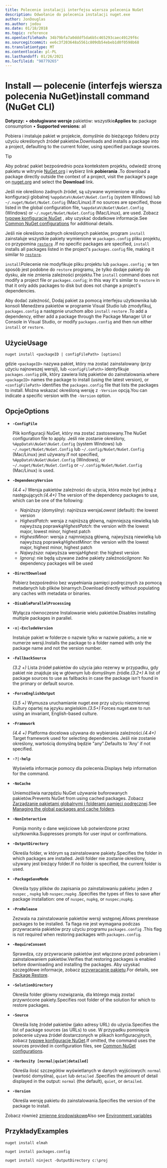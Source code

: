 ```yaml
---
title: Polecenie instalacji interfejsu wiersza polecenia NuGet
description: Odwołanie do polecenia instalacji nuget.exe
author: JonDouglas
ms.author: jodou
ms.date: 01/18/2018
ms.topic: reference
ms.openlocfilehash: 34b79bfa7a0dddf5da6b5c465293caec49129f6c
ms.sourcegitcommit: ee6c3f203648a5561c809db54ebeb1d0f0598b68
ms.translationtype: MT
ms.contentlocale: pl-PL
ms.lasthandoff: 01/26/2021
ms.locfileid: "98779265"
---
```

# <a name="install-command-nuget-cli"></a><span data-ttu-id="16f64-103">Install — polecenie (interfejs wiersza polecenia NuGet)</span><span class="sxs-lookup"><span data-stu-id="16f64-103">install command (NuGet CLI)</span></span>

<span data-ttu-id="16f64-104">**Dotyczy:** &bullet; **obsługiwane wersje** pakietów: wszystkie</span><span class="sxs-lookup"><span data-stu-id="16f64-104">**Applies to:** package consumption &bullet; **Supported versions:** all</span></span>

<span data-ttu-id="16f64-105">Pobiera i instaluje pakiet w projekcie, domyślnie do bieżącego folderu przy użyciu określonych źródeł pakietów.</span><span class="sxs-lookup"><span data-stu-id="16f64-105">Downloads and installs a package into a project, defaulting to the current folder, using specified package sources.</span></span>

> [!Tip]
> <span data-ttu-id="16f64-106">Aby pobrać pakiet bezpośrednio poza kontekstem projektu, odwiedź stronę pakietu w witrynie [NuGet.org](https://www.nuget.org) i wybierz link **pobierania** .</span><span class="sxs-lookup"><span data-stu-id="16f64-106">To download a package directly outside the context of a project, visit the package's page on [nuget.org](https://www.nuget.org) and select the **Download** link.</span></span>

<span data-ttu-id="16f64-107">Jeśli nie określono żadnych źródeł, są używane wymienione w pliku konfiguracji globalnej `%appdata%\NuGet\NuGet.Config` (system Windows) lub `~/.nuget/NuGet/NuGet.Config` (Mac/Linux).</span><span class="sxs-lookup"><span data-stu-id="16f64-107">If no sources are specified, those listed in the global configuration file, `%appdata%\NuGet\NuGet.Config` (Windows) or `~/.nuget/NuGet/NuGet.Config` (Mac/Linux), are used.</span></span> <span data-ttu-id="16f64-108">Zobacz [typowe konfiguracje NuGet](../../consume-packages/configuring-nuget-behavior.md) , aby uzyskać dodatkowe informacje.</span><span class="sxs-lookup"><span data-stu-id="16f64-108">See [Common NuGet configurations](../../consume-packages/configuring-nuget-behavior.md) for additional details.</span></span>

<span data-ttu-id="16f64-109">Jeśli nie określono żadnych określonych pakietów, program `install` zainstaluje wszystkie pakiety wymienione w `packages.config` pliku projektu, co przypomina [`restore`](cli-ref-restore.md) .</span><span class="sxs-lookup"><span data-stu-id="16f64-109">If no specific packages are specified, `install` installs all packages listed in the project's `packages.config` file, making it similar to [`restore`](cli-ref-restore.md).</span></span>

<span data-ttu-id="16f64-110">`install`Polecenie nie modyfikuje pliku projektu lub `packages.config` ; w ten sposób jest podobne do `restore` programu, że tylko dodaje pakiety do dysku, ale nie zmienia zależności projektu.</span><span class="sxs-lookup"><span data-stu-id="16f64-110">The `install` command does not modify a project file or `packages.config`; in this way it's similar to `restore` in that it only adds packages to disk but does not change a project's dependencies.</span></span>

<span data-ttu-id="16f64-111">Aby dodać zależność, Dodaj pakiet za pomocą interfejsu użytkownika lub konsoli Menedżera pakietów w programie Visual Studio lub zmodyfikuj, `packages.config` a następnie uruchom albo `install` `restore` .</span><span class="sxs-lookup"><span data-stu-id="16f64-111">To add a dependency, either add a package through the Package Manager UI or Console in Visual Studio, or modify `packages.config` and then run either `install` or `restore`.</span></span>

## <a name="usage"></a><span data-ttu-id="16f64-112">Użycie</span><span class="sxs-lookup"><span data-stu-id="16f64-112">Usage</span></span>

```cli
nuget install <packageID | configFilePath> [options]
```

<span data-ttu-id="16f64-113">gdzie `<packageID>` nazywa pakiet, który ma zostać zainstalowany (przy użyciu najnowszej wersji), lub `<configFilePath>` identyfikuje `packages.config` plik, który zawiera listę pakietów do zainstalowania.</span><span class="sxs-lookup"><span data-stu-id="16f64-113">where `<packageID>` names the package to install (using the latest version), or `<configFilePath>` identifies the `packages.config` file that lists the packages to install.</span></span> <span data-ttu-id="16f64-114">Można wskazać określoną wersję z `-Version` opcją.</span><span class="sxs-lookup"><span data-stu-id="16f64-114">You can indicate a specific version with the `-Version` option.</span></span>

## <a name="options"></a><span data-ttu-id="16f64-115">Opcje</span><span class="sxs-lookup"><span data-stu-id="16f64-115">Options</span></span>

- **`-ConfigFile`**

  <span data-ttu-id="16f64-116">Plik konfiguracji NuGet, który ma zostać zastosowany.</span><span class="sxs-lookup"><span data-stu-id="16f64-116">The NuGet configuration file to apply.</span></span> <span data-ttu-id="16f64-117">Jeśli nie zostanie określony, `%AppData%\NuGet\NuGet.Config` (system Windows) lub `~/.nuget/NuGet/NuGet.Config` lub `~/.config/NuGet/NuGet.Config` (Mac/Linux) jest używany.</span><span class="sxs-lookup"><span data-stu-id="16f64-117">If not specified, `%AppData%\NuGet\NuGet.Config` (Windows), or `~/.nuget/NuGet/NuGet.Config` or `~/.config/NuGet/NuGet.Config` (Mac/Linux) is used.</span></span>

- **`-DependencyVersion`**

  <span data-ttu-id="16f64-118">*(4.4 +)* Wersja pakietów zależności do użycia, która może być jedną z następujących:</span><span class="sxs-lookup"><span data-stu-id="16f64-118">*(4.4+)* The version of the dependency packages to use, which can be one of the following:</span></span><br/><ul><li><span data-ttu-id="16f64-119">*Najniższy* (domyślny): najniższa wersja</span><span class="sxs-lookup"><span data-stu-id="16f64-119">*Lowest* (default): the lowest version</span></span></li><li><span data-ttu-id="16f64-120">*HighestPatch*: wersja z najniższą główną, najmniejszą niewielką lub najwyższą poprawką</span><span class="sxs-lookup"><span data-stu-id="16f64-120">*HighestPatch*: the version with the lowest major, lowest minor, highest patch</span></span></li><li><span data-ttu-id="16f64-121">*HighestMinor*: wersja z najmniejszą główną, najwyższą niewielką lub najwyższą poprawką</span><span class="sxs-lookup"><span data-stu-id="16f64-121">*HighestMinor*: the version with the lowest major, highest minor, highest patch</span></span></li><li><span data-ttu-id="16f64-122">*Najwyższa*: najwyższa wersja</span><span class="sxs-lookup"><span data-stu-id="16f64-122">*Highest*: the highest version</span></span></li><li><span data-ttu-id="16f64-123">*Ignoruj*: nie będą używane żadne pakiety zależności</span><span class="sxs-lookup"><span data-stu-id="16f64-123">*Ignore*: No dependency packages will be used</span></span></li></ul>

- **`-DirectDownload`**

  <span data-ttu-id="16f64-124">Pobierz bezpośrednio bez wypełniania pamięci podręcznych za pomocą metadanych lub plików binarnych.</span><span class="sxs-lookup"><span data-stu-id="16f64-124">Download directly without populating any caches with metadata or binaries.</span></span>

- **`-DisableParallelProcessing`**

  <span data-ttu-id="16f64-125">Wyłącza równoczesne Instalowanie wielu pakietów.</span><span class="sxs-lookup"><span data-stu-id="16f64-125">Disables installing multiple packages in parallel.</span></span>

- **`-x|-ExcludeVersion`**

  <span data-ttu-id="16f64-126">Instaluje pakiet w folderze o nazwie tylko w nazwie pakietu, a nie w numerze wersji.</span><span class="sxs-lookup"><span data-stu-id="16f64-126">Installs the package to a folder named with only the package name and not the version number.</span></span>

- **`-FallbackSource`**

  <span data-ttu-id="16f64-127">*(3.2 +)* Lista źródeł pakietów do użycia jako rezerwy w przypadku, gdy pakiet nie znajduje się w głównym lub domyślnym źródle.</span><span class="sxs-lookup"><span data-stu-id="16f64-127">*(3.2+)* A list of package sources to use as fallbacks in case the package isn't found in the primary or default source.</span></span>

- **`-ForceEnglishOutput`**

  <span data-ttu-id="16f64-128">*(3.5 +)* Wymusza uruchamianie nuget.exe przy użyciu niezmiennej kultury opartej na języku angielskim.</span><span class="sxs-lookup"><span data-stu-id="16f64-128">*(3.5+)* Forces nuget.exe to run using an invariant, English-based culture.</span></span>

- **`-Framework`**

  <span data-ttu-id="16f64-129">*(4.4 +)* Platforma docelowa używana do wybierania zależności.</span><span class="sxs-lookup"><span data-stu-id="16f64-129">*(4.4+)* Target framework used for selecting dependencies.</span></span> <span data-ttu-id="16f64-130">Jeśli nie zostanie określony, wartością domyślną będzie "any".</span><span class="sxs-lookup"><span data-stu-id="16f64-130">Defaults to 'Any' if not specified.</span></span>

- **`-?|-help`**

  <span data-ttu-id="16f64-131">Wyświetla informacje pomocy dla polecenia.</span><span class="sxs-lookup"><span data-stu-id="16f64-131">Displays help information for the command.</span></span>

- **`-NoCache`**

  <span data-ttu-id="16f64-132">Uniemożliwia narzędziu NuGet używanie buforowanych pakietów.</span><span class="sxs-lookup"><span data-stu-id="16f64-132">Prevents NuGet from using cached packages.</span></span> <span data-ttu-id="16f64-133">Zobacz [Zarządzanie pakietami globalnymi i folderami pamięci podręcznej](../../consume-packages/managing-the-global-packages-and-cache-folders.md).</span><span class="sxs-lookup"><span data-stu-id="16f64-133">See [Managing the global packages and cache folders](../../consume-packages/managing-the-global-packages-and-cache-folders.md).</span></span>

- **`-NonInteractive`**

  <span data-ttu-id="16f64-134">Pomija monity o dane wejściowe lub potwierdzone przez użytkownika.</span><span class="sxs-lookup"><span data-stu-id="16f64-134">Suppresses prompts for user input or confirmations.</span></span>

- **`-OutputDirectory`**

  <span data-ttu-id="16f64-135">Określa folder, w którym są zainstalowane pakiety.</span><span class="sxs-lookup"><span data-stu-id="16f64-135">Specifies the folder in which packages are installed.</span></span> <span data-ttu-id="16f64-136">Jeśli folder nie zostanie określony, używany jest bieżący folder.</span><span class="sxs-lookup"><span data-stu-id="16f64-136">If no folder is specified, the current folder is used.</span></span>

- **`-PackageSaveMode`**

  <span data-ttu-id="16f64-137">Określa typy plików do zapisania po zainstalowaniu pakietu: jeden z `nuspec` , `nupkg` lub `nuspec;nupkg` .</span><span class="sxs-lookup"><span data-stu-id="16f64-137">Specifies the types of files to save after package installation: one of `nuspec`, `nupkg`, or `nuspec;nupkg`.</span></span>

- **`-PreRelease`**

  <span data-ttu-id="16f64-138">Zezwala na zainstalowanie pakietów wersji wstępnej.</span><span class="sxs-lookup"><span data-stu-id="16f64-138">Allows prerelease packages to be installed.</span></span> <span data-ttu-id="16f64-139">Ta flaga nie jest wymagana podczas przywracania pakietów przy użyciu programu `packages.config` .</span><span class="sxs-lookup"><span data-stu-id="16f64-139">This flag is not required when restoring packages with `packages.config`.</span></span>

- **`-RequireConsent`**

  <span data-ttu-id="16f64-140">Sprawdza, czy przywracanie pakietów jest włączone przed pobraniem i zainstalowaniem pakietów.</span><span class="sxs-lookup"><span data-stu-id="16f64-140">Verifies that restoring packages is enabled before downloading and installing the packages.</span></span> <span data-ttu-id="16f64-141">Aby uzyskać szczegółowe informacje, zobacz [przywracanie pakietu](../../consume-packages/package-restore.md).</span><span class="sxs-lookup"><span data-stu-id="16f64-141">For details, see [Package Restore](../../consume-packages/package-restore.md).</span></span>

- **`-SolutionDirectory`**

  <span data-ttu-id="16f64-142">Określa folder główny rozwiązania, dla którego mają zostać przywrócone pakiety.</span><span class="sxs-lookup"><span data-stu-id="16f64-142">Specifies root folder of the solution for which to restore packages.</span></span>

- **`-Source`**

   <span data-ttu-id="16f64-143">Określa listę źródeł pakietów (jako adresy URL) do użycia.</span><span class="sxs-lookup"><span data-stu-id="16f64-143">Specifies the list of package sources (as URLs) to use.</span></span> <span data-ttu-id="16f64-144">W przypadku pominięcia polecenie używa źródeł dostarczonych w plikach konfiguracyjnych, zobacz [typowe konfiguracje NuGet](../../consume-packages/configuring-nuget-behavior.md).</span><span class="sxs-lookup"><span data-stu-id="16f64-144">If omitted, the command uses the sources provided in configuration files, see [Common NuGet configurations](../../consume-packages/configuring-nuget-behavior.md).</span></span>

- **`-Verbosity [normal|quiet|detailed]`**

  <span data-ttu-id="16f64-145">Określa ilość szczegółów wyświetlanych w danych wyjściowych: `normal` (wartość domyślna), `quiet` lub `detailed` .</span><span class="sxs-lookup"><span data-stu-id="16f64-145">Specifies the amount of detail displayed in the output: `normal` (the default), `quiet`, or `detailed`.</span></span>

- **`-Version`**

  <span data-ttu-id="16f64-146">Określa wersję pakietu do zainstalowania.</span><span class="sxs-lookup"><span data-stu-id="16f64-146">Specifies the version of the package to install.</span></span>

<span data-ttu-id="16f64-147">Zobacz również [zmienne środowiskowe](cli-ref-environment-variables.md)</span><span class="sxs-lookup"><span data-stu-id="16f64-147">Also see [Environment variables](cli-ref-environment-variables.md)</span></span>

## <a name="examples"></a><span data-ttu-id="16f64-148">Przykłady</span><span class="sxs-lookup"><span data-stu-id="16f64-148">Examples</span></span>

```cli
nuget install elmah

nuget install packages.config

nuget install ninject -OutputDirectory c:\proj
```
